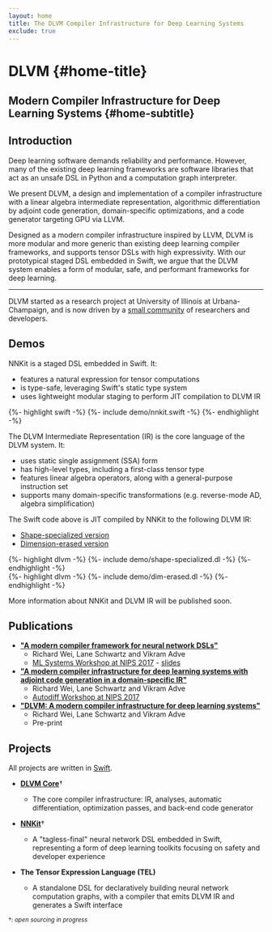 ```yaml
---
layout: home
title: The DLVM Compiler Infrastructure for Deep Learning Systems
exclude: true
---
```


# DLVM {#home-title}

## Modern Compiler Infrastructure for Deep Learning Systems {#home-subtitle}

## Introduction

Deep learning software demands reliability and performance.
However, many of the existing deep learning frameworks are software libraries
that act as an unsafe DSL in Python and a computation graph interpreter.

We present DLVM, a design and implementation of a compiler infrastructure
with a linear algebra intermediate representation, algorithmic differentiation
by adjoint code generation, domain-specific optimizations, and a code generator
targeting GPU via LLVM.

Designed as a modern compiler infrastructure inspired by LLVM, DLVM is more modular
and more generic than existing deep learning compiler frameworks, and supports
tensor DSLs with high expressivity. With our prototypical staged DSL embedded in Swift,
we argue that the DLVM system enables a form of modular, safe, and performant frameworks
for deep learning.

---

DLVM started as a research project at University of Illinois at
Urbana-Champaign, and is now driven by a [small community](http://dlvm.org/people)
of researchers and developers.

## Demos

NNKit is a staged DSL embedded in Swift. It:
 - features a natural expression for tensor computations
 - is type-safe, leveraging Swift's static type system
 - uses lightweight modular staging to perform JIT compilation to DLVM IR

{%- highlight swift -%}
{%- include demo/nnkit.swift -%}
{%- endhighlight -%}

The DLVM Intermediate Representation (IR) is the core language of the DLVM system. It:
 - uses static single assignment (SSA) form
 - has high-level types, including a first-class tensor type
 - features linear algebra operators, along with a general-purpose instruction set
 - supports many domain-specific transformations (e.g. reverse-mode AD, algebra simplification)

The Swift code above is JIT compiled by NNKit to the following DLVM IR:

<ul class="nav nav-tabs" id="dlvm-ir-demo" role="tablist">
  <li class="nav-item">
    <a class="nav-link active" id="shape-specialized-tab" data-toggle="tab" href="#shape-specialized" role="tab" aria-controls="shape-specialized" aria-selected="false">
      Shape-specialized version
    </a>
  </li>
  <li class="nav-item">
    <a class="nav-link" id="dim-erased-tab" data-toggle="tab" href="#dim-erased" role="tab" aria-controls="dim-erased" aria-selected="true">
      Dimension-erased version
    </a>
  </li>
</ul>
<div class="tab-content" id="dlvm-ir-demo-content">
  <div class="tab-pane fade show active" id="shape-specialized" role="tabpanel" aria-labelledby="shape-specialized-tab">
    {%- highlight dlvm -%}
    {%- include demo/shape-specialized.dl -%}
    {%- endhighlight -%}
  </div>
  <div class="tab-pane fade" id="dim-erased" role="tabpanel" aria-labelledby="dim-erased-tab">
    {%- highlight dlvm -%}
    {%- include demo/dim-erased.dl -%}
    {%- endhighlight -%}
  </div>
</div>

More information about NNKit and DLVM IR will be published soon.

## Publications

- [**"A modern compiler framework for neural network DSLs"**](http://learningsys.org/nips17/assets/papers/paper_23.pdf)
  - Richard Wei, Lane Schwartz and Vikram Adve
  - [ML Systems Workshop at NIPS 2017](http://learningsys.org/nips17/) - [slides](http://learningsys.org/nips17/assets/slides/dlvm-nips17.pdf)
- [**"A modern compiler infrastructure for deep learning systems with adjoint code generation in a domain-specific IR"**](https://openreview.net/forum?id=SJo1PLzCW)
  - Richard Wei, Lane Schwartz and Vikram Adve
  - [Autodiff Workshop at NIPS 2017](https://autodiff-workshop.github.io/)
- [**"DLVM: A modern compiler infrastructure for deep learning systems"**](https://arxiv.org/abs/1711.03016)
  - Richard Wei, Lane Schwartz and Vikram Adve
  - Pre-print

## Projects

All projects are written in [Swift](https://swift.org/about).

- [**DLVM Core**](https://github.com/dlvm-team/DLVM)†
  - The core compiler infrastructure: IR, analyses, automatic differentiation,
    optimization passes, and back-end code generator

- [**NNKit**](https://github.com/dlvm-team/NNKit)†
  - A "tagless-final" neural network DSL embedded in Swift, representing a form
    of deep learning toolkits focusing on safety and developer experience

- **The Tensor Expression Language (TEL)**
  - A standalone DSL for declaratively building neural network computation
    graphs, with a compiler that emits DLVM IR and generates a Swift interface

<sup>†: *open sourcing in progress*</sup>
